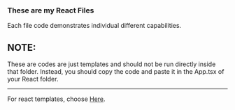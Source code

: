 ### These are my React Files
Each file code demonstrates individual different capabilities.

## **NOTE**: 
These are codes are just templates and should not be run directly inside that folder.
Instead, you should copy the code and paste it in the App.tsx of your React folder.

____________________________________________________________________

For react templates, choose
[Here](https://drive.google.com/drive/folders/10EdR6J8s11DMEcTSv4Nv9Sx-NpUmkiKj).